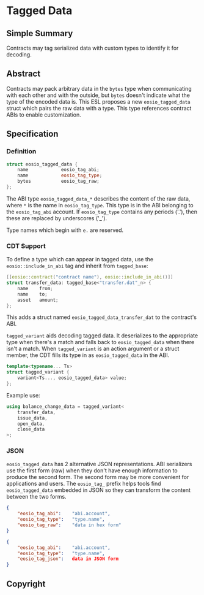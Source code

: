 # Tagged Data

## Simple Summary

Contracts may tag serialized data with custom types to identify it for decoding.

## Abstract

Contracts may pack arbitrary data in the `bytes` type when communicating with each other
and with the outside, but `bytes` doesn't indicate what the type of the encoded data is.
This ESL proposes a new `eosio_tagged_data` struct which pairs the raw data with a type.
This type references contract ABIs to enable customization.

## Specification

### Definition

```c++
struct eosio_tagged_data {
    name            eosio_tag_abi;
    name            eosio_tag_type;
    bytes           eosio_tag_raw;
};
```

The ABI type `eosio_tagged_data_*` describes the content of the raw data, where `*` is the
name in `eosio_tag_type`. This type is in the ABI belonging to the `eosio_tag_abi`
account. If `eosio_tag_type` contains any periods ('.'), then these are replaced by
underscores ('_').

Type names which begin with `e.` are reserved.

### CDT Support

To define a type which can appear in tagged data, use the `eosio::include_in_abi` tag and
inherit from `tagged_base`:

```c++
[[eosio::contract("contract name"), eosio::include_in_abi()]]
struct transfer_data: tagged_base<"transfer.dat"_n> {
    name    from;
    name    to;
    asset   amount;
};
```

This adds a struct named `eosio_tagged_data_transfer_dat` to the contract's ABI.

`tagged_variant` aids decoding tagged data. It deserializes to the appropriate type when
there's a match and falls back to `eosio_tagged_data` when there isn't a match. When
`tagged_variant` is an action argument or a struct member, the CDT fills its type in
as `eosio_tagged_data` in the ABI.

```c++
template<typename... Ts>
struct tagged_variant {
    variant<Ts..., eosio_tagged_data> value;
};
```

Example use:

```c++
using balance_change_data = tagged_variant<
    transfer_data,
    issue_data,
    open_data,
    close_data
>;
```

### JSON

`eosio_tagged_data` has 2 alternative JSON representations. ABI serializers use the first form (raw)
when they don't have enough information to produce the second form. The second form may be more
convenient for applications and users. The `eosio_tag_` prefix helps tools find `eosio_tagged_data`
embedded in JSON so they can transform the content between the two forms.

```json
{
    "eosio_tag_abi":    "abi.account",
    "eosio_tag_type":   "type.name",
    "eosio_tag_raw":    "data in hex form"
}
```

```json
{
    "eosio_tag_abi":    "abi.account",
    "eosio_tag_type":   "type.name",
    "eosio_tag_json":   data in JSON form
}
```

## Copyright
